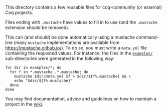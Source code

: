 This directory contains a few reusable files for coq-community (or external)
Coq projects.

Files ending with `.mustache` have values to fill in to use (and the
`.mustache` extension should be removed).

This can (and should) be done automatically using a mustache command-line (many
`mustache` implementations are available from <https://mustache.github.io/>).
To do so, you must write a `meta.yml` file containing the requested values.
For instance, the files in the [`examples/`](examples/) sub-directories were generated in the
following way:

``` shell
for dir in examples/*; do
  for f in *.mustache .*.mustache; do
    mustache $dir/meta.yml $f > $dir/${f%.mustache} && \
    echo "$dir/${f%.mustache}"
  done
done
```
You may find documentation, advice and guidelines on how to maintain a project
in the [wiki](https://github.com/coq-community/manifesto/wiki).
